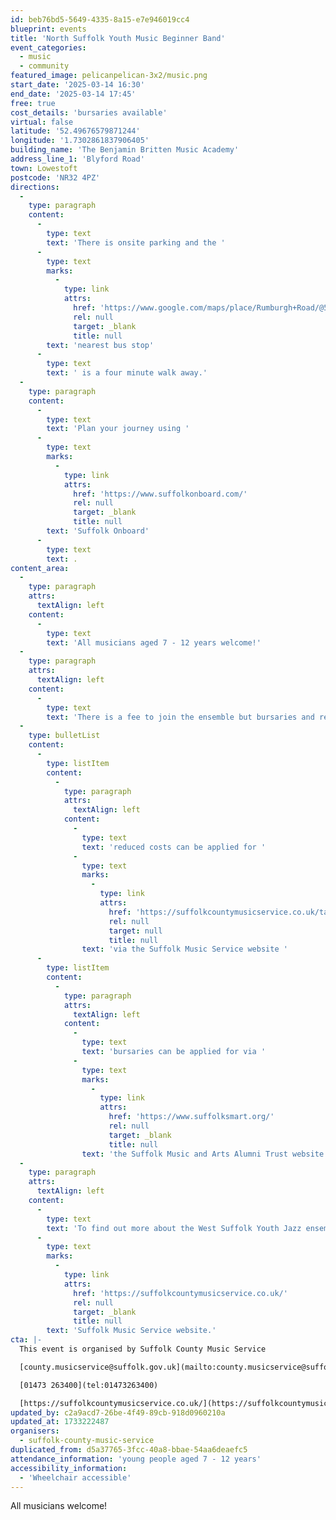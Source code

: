 ```yaml
---
id: beb76bd5-5649-4335-8a15-e7e946019cc4
blueprint: events
title: 'North Suffolk Youth Music Beginner Band'
event_categories:
  - music
  - community
featured_image: pelicanpelican-3x2/music.png
start_date: '2025-03-14 16:30'
end_date: '2025-03-14 17:45'
free: true
cost_details: 'bursaries available'
virtual: false
latitude: '52.49676579871244'
longitude: '1.7302861837906405'
building_name: 'The Benjamin Britten Music Academy'
address_line_1: 'Blyford Road'
town: Lowestoft
postcode: 'NR32 4PZ'
directions:
  -
    type: paragraph
    content:
      -
        type: text
        text: 'There is onsite parking and the '
      -
        type: text
        marks:
          -
            type: link
            attrs:
              href: 'https://www.google.com/maps/place/Rumburgh+Road/@52.4954625,1.7312116,18z/data=!4m23!1m16!4m15!1m6!1m2!1s0x47da1ae0115d4dab:0xd81fcb2b6cef18b0!2sThe+Benjamin+Britten+Music+Academy,+Blyford+Road,+Lowestoft!2m2!1d1.730254!2d52.496596!1m6!1m2!1s0x47da1ae0ee57dbdd:0x842997b8eea04d24!2sRumburgh+Road,+Lowestoft+NR32+4TJ!2m2!1d1.734666!2d52.49604!3e2!3m5!1s0x47da1ae0ee57dbdd:0x842997b8eea04d24!8m2!3d52.49604!4d1.734666!16s%2Fg%2F1q67qvsq4?entry=ttu&g_ep=EgoyMDI0MTEyNC4xIKXMDSoASAFQAw%3D%3D'
              rel: null
              target: _blank
              title: null
        text: 'nearest bus stop'
      -
        type: text
        text: ' is a four minute walk away.'
  -
    type: paragraph
    content:
      -
        type: text
        text: 'Plan your journey using '
      -
        type: text
        marks:
          -
            type: link
            attrs:
              href: 'https://www.suffolkonboard.com/'
              rel: null
              target: _blank
              title: null
        text: 'Suffolk Onboard'
      -
        type: text
        text: .
content_area:
  -
    type: paragraph
    attrs:
      textAlign: left
    content:
      -
        type: text
        text: 'All musicians aged 7 - 12 years welcome!'
  -
    type: paragraph
    attrs:
      textAlign: left
    content:
      -
        type: text
        text: 'There is a fee to join the ensemble but bursaries and reduced costs are available, including for people who are in receipt of free school meals and looked after children -'
  -
    type: bulletList
    content:
      -
        type: listItem
        content:
          -
            type: paragraph
            attrs:
              textAlign: left
            content:
              -
                type: text
                text: 'reduced costs can be applied for '
              -
                type: text
                marks:
                  -
                    type: link
                    attrs:
                      href: 'https://suffolkcountymusicservice.co.uk/take-part/remissions-information/'
                      rel: null
                      target: null
                      title: null
                text: 'via the Suffolk Music Service website '
      -
        type: listItem
        content:
          -
            type: paragraph
            attrs:
              textAlign: left
            content:
              -
                type: text
                text: 'bursaries can be applied for via '
              -
                type: text
                marks:
                  -
                    type: link
                    attrs:
                      href: 'https://www.suffolksmart.org/'
                      rel: null
                      target: _blank
                      title: null
                text: 'the Suffolk Music and Arts Alumni Trust website'
  -
    type: paragraph
    attrs:
      textAlign: left
    content:
      -
        type: text
        text: 'To find out more about the West Suffolk Youth Jazz ensemble or find an ensemble near you, please visit the '
      -
        type: text
        marks:
          -
            type: link
            attrs:
              href: 'https://suffolkcountymusicservice.co.uk/'
              rel: null
              target: _blank
              title: null
        text: 'Suffolk Music Service website.'
cta: |-
  This event is organised by Suffolk County Music Service

  [county.musicservice@suffolk.gov.uk](mailto:county.musicservice@suffolk.gov.uk)

  [01473 263400](tel:01473263400)

  [https://suffolkcountymusicservice.co.uk/](https://suffolkcountymusicservice.co.uk/)
updated_by: c2a9acd7-26be-4f49-89cb-918d0960210a
updated_at: 1733222487
organisers:
  - suffolk-county-music-service
duplicated_from: d5a37765-3fcc-40a8-bbae-54aa6deaefc5
attendance_information: 'young people aged 7 - 12 years'
accessibility_information:
  - 'Wheelchair accessible'
---
```

All musicians welcome!
